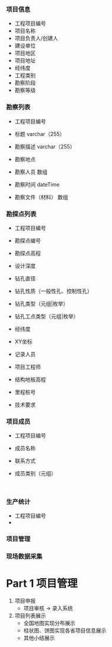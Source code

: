 ### 项目信息

- 工程项目编号
- 项目名称
- 项目负责人/创建人
- 建设单位
- 项目地区
- 项目地址
- 经纬度
- 工程类别
- 勘察阶段
- 勘察等级



### 勘察列表

- 工程项目编号

- 标题		varchar（255）
- 勘察描述         varchar（255）
- 勘察地点         
- 勘察人员         数组
- 勘察时间          dateTime
- 勘察文件（材料）    数组



### 勘探点列表

- 工程项目编号

- 勘探点编号
- 勘探点高程
- 设计深度
- 钻孔直径
- 钻孔性质（一般性孔、控制性孔）
- 钻孔类型（元组|枚举）
- 钻孔工点类型（元组|枚举）
- 经纬度
- XY坐标
- 记录人员
- 项目工程师
- 结构地板高程
- 里程桩号
- 技术要求



### 项目成员

- 工程项目编号

- 成员名称
- 联系方式
- 成员类别（元组）

​                                        









### 生产统计

- 工程项目编号
- 

### 项目管理



### 现场数据采集



# Part 1 项目管理

1. 项目申报 
   -   项目审核 -> 录入系统
2. 项目列表展示 
   -  全国地图实现分布展示
   - 柱状图、饼图实现各省项目信息展示
   - 其他小结展示
